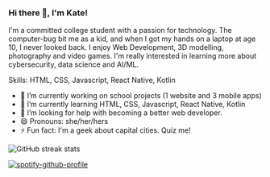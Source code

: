 ### Hi there 👋, I'm Kate!
I'm a committed college student with a passion for technology. The computer-bug bit me as a kid, and when I got my hands on a laptop at age 10, I never looked back. I enjoy Web Development, 3D modelling, photography and video games. I'm really interested in learning more about cybersecurity, data science and AI/ML.

Skills: HTML, CSS, Javascript, React Native, Kotlin

- 🔭 I’m currently working on school projects (1 website and 3 mobile apps) 
- 🌱 I’m currently learning HTML, CSS, Javascript, React Native, Kotlin 
- 🤔 I’m looking for help with becoming a better web developer. 
- 😄 Pronouns: she/her/hers 
- ⚡ Fun fact: I'm a geek about capital cities. Quiz me! 

![GitHub streak stats](https://github-readme-streak-stats.herokuapp.com/?user=yayokb)  

[![spotify-github-profile](https://spotify-github-profile.vercel.app/api/view?uid=6ln43afcfjuwrkja4x1ls3gs2&cover_image=true&theme=default&bar_color=4eb150&bar_color_cover=true)](https://spotify-github-profile.vercel.app/api/view?uid=6ln43afcfjuwrkja4x1ls3gs2&redirect=true)
